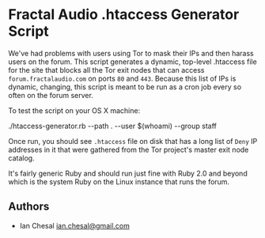 # Fractal Audio .htaccess Generator Script

We've had problems with users using Tor to mask their IPs and then harass users on the forum. This script generates a dynamic, top-level .htaccess file for the site that blocks all the Tor exit nodes that can access `forum.fractalaudio.com` on ports `80` and `443`. Because this list of IPs is dynamic, changing, this script is meant to be run as a cron job every so often on the forum server.

To test the script on your OS X machine:

   ./htaccess-generator.rb --path . --user $(whoami) --group staff

Once run, you should see `.htaccess` file on disk that has a long list of `Deny` IP addresses in it that were gathered from the Tor project's master exit node catalog.

It's fairly generic Ruby and should run just fine with Ruby 2.0 and beyond which is the system Ruby on the Linux instance that runs the forum.

## Authors

* Ian Chesal <ian.chesal@gmail.com>
